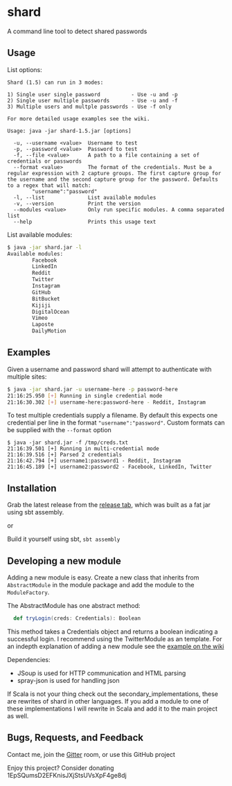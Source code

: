 # shard

A command line tool to detect shared passwords

## Usage

List options:

```
Shard (1.5) can run in 3 modes:

1) Single user single password          - Use -u and -p
2) Single user multiple passwords       - Use -u and -f
3) Multiple users and multple passwords - Use -f only

For more detailed usage examples see the wiki.
    
Usage: java -jar shard-1.5.jar [options]

  -u, --username <value>  Username to test
  -p, --password <value>  Password to test
  -f, --file <value>      A path to a file containing a set of credentials or passwords
  --format <value>        The format of the credentials. Must be a regular expression with 2 capture groups. The first capture group for the username and the second capture group for the password. Defaults to a regex that will match:
        "username":"password"
  -l, --list              List available modules
  -v, --version           Print the version
  --modules <value>       Only run specific modules. A comma separated list
  --help                  Prints this usage text
```

List available modules:

``` bash
$ java -jar shard.jar -l
Available modules:
        Facebook
        LinkedIn
        Reddit
        Twitter
        Instagram
        GitHub
        BitBucket
        Kijiji
        DigitalOcean
        Vimeo
        Laposte
        DailyMotion

```


## Examples

Given a username and password shard will attempt to authenticate with multiple sites:

``` bash
$ java -jar shard.jar -u username-here -p password-here
21:16:25.950 [+] Running in single credential mode
21:16:30.302 [+] username-here:password-here - Reddit, Instagram
```

To test multiple credentials supply a filename. By default this expects one credential per line in the format `"username":"password"`. Custom formats can be supplied with the `--format` option

```
$ java -jar shard.jar -f /tmp/creds.txt
21:16:39.501 [+] Running in multi-credential mode
21:16:39.516 [+] Parsed 2 credentials
21:16:42.794 [+] username1:password1 - Reddit, Instagram
21:16:45.189 [+] username2:password2 - Facebook, LinkedIn, Twitter
```

## Installation

Grab the latest release from the [release tab](https://github.com/philwantsfish/shard/releases), which was built as a fat jar using sbt assembly.

or

Build it yourself using sbt, `sbt assembly`
 

## Developing a new module

Adding a new module is easy. Create a new class that inherits from `AbstractModule` in the module package and add the module to the `ModuleFactory`.

The AbstractModule has one abstract method:
``` scala
  def tryLogin(creds: Credentials): Boolean
```

This method takes a Credentials object and returns a boolean indicating a successful login. I recommend using the TwitterModule as an template. For an indepth explanation of adding a new module see the [example on the wiki](https://github.com/philwantsfish/shard/wiki/Logging-into-Twitter-example)

Dependencies:
- JSoup is used for HTTP communication and HTML parsing 
- spray-json is used for handling json

If Scala is not your thing check out the secondary_implementations, these are rewrites of shard in other languages. If you add a module to one of these implementations I will rewrite in Scala and add it to the main project as well.

## Bugs, Requests, and Feedback

Contact me, join the [Gitter](https://gitter.im/philwantsfish/shard) room, or use this GitHub project

Enjoy this project? Consider donating 1EpSQumsD2EFKnisJXjStsUVsXpF4ge8dj









